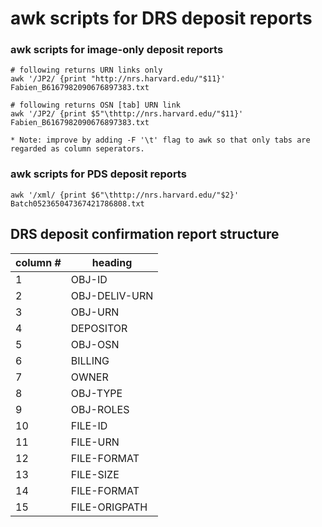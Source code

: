 # awk scripts for DRS deposit reports

### awk scripts for image-only deposit reports

    # following returns URN links only
    awk '/JP2/ {print "http://nrs.harvard.edu/"$11}' Fabien_B6167982090676897383.txt

    # following returns OSN [tab] URN link
    awk '/JP2/ {print $5"\thttp://nrs.harvard.edu/"$11}' Fabien_B6167982090676897383.txt

    * Note: improve by adding -F '\t' flag to awk so that only tabs are regarded as column seperators.

### awk scripts for PDS deposit reports

    awk '/xml/ {print $6"\thttp://nrs.harvard.edu/"$2}' Batch052365047367421786808.txt
    
## DRS deposit confirmation report structure

|column #   |heading   | 
|---|---|
| 1  | OBJ-ID  |
| 2  | OBJ-DELIV-URN  |
| 3  | OBJ-URN  |
| 4  | DEPOSITOR  |
| 5  | OBJ-OSN  |
| 6  | BILLING  |
| 7  | OWNER  |
| 8  | OBJ-TYPE  |
| 9  | OBJ-ROLES  |
| 10  | FILE-ID  |
| 11  | FILE-URN  |
| 12  | FILE-FORMAT |
| 13  | FILE-SIZE  |
| 14  | FILE-FORMAT  |
| 15  | FILE-ORIGPATH  |

